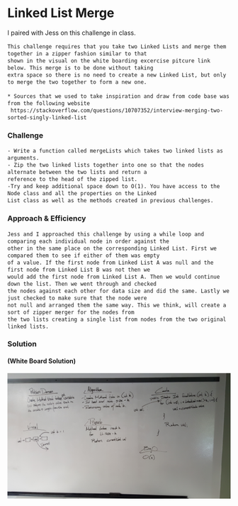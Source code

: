 
# Linked List Merge
I paired with Jess on this challenge in class.

    This challenge requires that you take two Linked Lists and merge them together in a zipper fashion similar to that
    shown in the visual on the white boarding excercise pitcure link below. This merge is to be done without taking 
    extra space so there is no need to create a new Linked List, but only to merge the two together to form a new one.
    
    * Sources that we used to take inspiration and draw from code base was from the following website
     https://stackoverflow.com/questions/10707352/interview-merging-two-sorted-singly-linked-list


### Challenge
    - Write a function called mergeLists which takes two linked lists as arguments. 
    - Zip the two linked lists together into one so that the nodes alternate between the two lists and return a 
    reference to the head of the zipped list. 
    -Try and keep additional space down to O(1). You have access to the Node class and all the properties on the Linked 
    List class as well as the methods created in previous challenges.
    
### Approach & Efficiency

    Jess and I approached this challenge by using a while loop and comparing each individual node in order against the
    other in the same place on the corresponding Linked List. First we compared them to see if either of them was empty
    of a value. If the first node from Linked List A was null and the first node from Linked List B was not then we
    would add the first node from Linked List A. Then we would continue down the list. Then we went through and checked
    the nodes against each other for data size and did the same. Lastly we just checked to make sure that the node were
    not null and arranged them the same way. This we think, will create a sort of zipper merger for the nodes from 
    the two lists creating a single list from nodes from the two original linked lists.   

### Solution
#### (White Board Solution)
![image](../assets/ll_kth_from_end.jpg)

